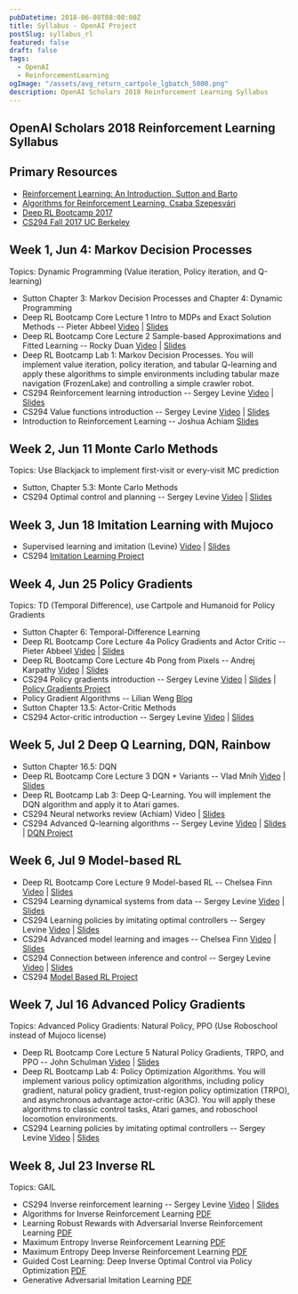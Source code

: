 ```yaml
---
pubDatetime: 2018-06-08T08:00:00Z
title: Syllabus - OpenAI Project
postSlug: syllabus_rl
featured: false
draft: false
tags:
  - OpenAI
  - ReinforcementLearning
ogImage: "/assets/avg_return_cartpole_lgbatch_5000.png"
description: OpenAI Scholars 2018 Reinforcement Learning Syllabus
---
```


## OpenAI Scholars 2018 Reinforcement Learning Syllabus

## Primary Resources

- [Reinforcement Learning: An Introduction, Sutton and Barto](http://incompleteideas.net/book/the-book.html)
- [Algorithms for Reinforcement Learning, Csaba Szepesvári](https://sites.ualberta.ca/~szepesva/RLBook.html)
- [Deep RL Bootcamp 2017](https://sites.google.com/view/deep-rl-bootcamp/lectures)
- [CS294 Fall 2017 UC Berkeley](http://rail.eecs.berkeley.edu/deeprlcourse-fa17/)

## Week 1, Jun 4: Markov Decision Processes

Topics: Dynamic Programming (Value iteration, Policy iteration, and Q-learning)

- Sutton Chapter 3: Markov Decision Processes and Chapter 4: Dynamic Programming
- Deep RL Bootcamp Core Lecture 1 Intro to MDPs and Exact Solution Methods -- Pieter Abbeel [Video](https://www.youtube.com/watch?v=qaMdN6LS9rA) | [Slides](https://drive.google.com/open?id=0BxXI_RttTZAhVXBlMUVkQ1BVVDQ)
- Deep RL Bootcamp Core Lecture 2 Sample-based Approximations and Fitted Learning -- Rocky Duan [Video](https://www.youtube.com/watch?v=qO-HUo0LsO4) | [Slides](https://drive.google.com/open?id=0BxXI_RttTZAhREJKRGhDT25OOTA)
- Deep RL Bootcamp Lab 1: Markov Decision Processes. You will implement value iteration, policy iteration, and tabular Q-learning and apply these algorithms to simple environments including tabular maze navigation (FrozenLake) and controlling a simple crawler robot.
- CS294 Reinforcement learning introduction -- Sergey Levine [Video](https://www.youtube.com/watch?v=PTbxa6GsTWc&index=4&list=PLkFD6_40KJIznC9CDbVTjAF2oyt8_VAe3&t=0s) | [Slides](http://rail.eecs.berkeley.edu/deeprlcourse-fa17/f17docs/lecture_3_rl_intro.pdf)
- CS294 Value functions introduction -- Sergey Levine [Video](https://www.youtube.com/watch?v=k1vNh4rNYec&list=PLkFD6_40KJIznC9CDbVTjAF2oyt8_VAe3&index=7&t=0s) | [Slides](http://rail.eecs.berkeley.edu/deeprlcourse-fa17/f17docs/lecture_6_value_functions.pdf)
- Introduction to Reinforcement Learning -- Joshua Achiam [Slides](https://github.com/jachiam/rl-intro/blob/master/Presentation/rl_intro.pdf)

## Week 2, Jun 11 Monte Carlo Methods

Topics: Use Blackjack to implement first-visit or every-visit MC prediction

- Sutton, Chapter 5.3: Monte Carlo Methods
- CS294 Optimal control and planning -- Sergey Levine [Video](https://www.youtube.com/watch?v=EfgC7v5V608&list=PLkFD6_40KJIznC9CDbVTjAF2oyt8_VAe3&index=9&t=0s) | [Slides](http://rail.eecs.berkeley.edu/deeprlcourse-fa17/f17docs/lecture_8_model_based_planning.pdf)

## Week 3, Jun 18 Imitation Learning with Mujoco

- Supervised learning and imitation (Levine) [Video](https://www.youtube.com/watch?v=C_LGsoe36I8&index=3&list=PLkFD6_40KJIznC9CDbVTjAF2oyt8_VAe3&t=0s) | [Slides](http://rail.eecs.berkeley.edu/deeprlcourse-fa17/f17docs/lecture_2_behavior_cloning.pdf)
- CS294 [Imitation Learning Project](http://rail.eecs.berkeley.edu/deeprlcourse-fa17/f17docs/hw1fall2017.pdf)

## Week 4, Jun 25 Policy Gradients

Topics: TD (Temporal Difference), use Cartpole and Humanoid for Policy Gradients

- Sutton Chapter 6: Temporal-Difference Learning
- Deep RL Bootcamp Core Lecture 4a Policy Gradients and Actor Critic -- Pieter Abbeel [Video](https://www.youtube.com/watch?v=S_gwYj1Q-44) | [Slides](https://drive.google.com/open?id=0BxXI_RttTZAhY216RTMtanBpUnc)
- Deep RL Bootcamp Core Lecture 4b Pong from Pixels -- Andrej Karpathy [Video](https://www.youtube.com/watch?v=tqrcjHuNdmQ) | [Slides](https://drive.google.com/open?id=0BxXI_RttTZAhTUpqUFdEZ3BXNFE)
- CS294 Policy gradients introduction -- Sergey Levine [Video](https://www.youtube.com/watch?v=tWNpiNzWuO8&index=5&list=PLkFD6_40KJIznC9CDbVTjAF2oyt8_VAe3&t=0s) | [Slides](http://rail.eecs.berkeley.edu/deeprlcourse-fa17/f17docs/lecture_4_policy_gradient.pdf) | [Policy Gradients Project](http://rail.eecs.berkeley.edu/deeprlcourse-fa17/f17docs/hw2_final.pdf)
- Policy Gradient Algorithms -- Lilian Weng [Blog](https://lilianweng.github.io/lil-log/2018/04/08/policy-gradient-algorithms.html)
- Sutton Chapter 13.5: Actor-Critic Methods
- CS294 Actor-critic introduction -- Sergey Levine [Video](https://www.youtube.com/watch?v=PpVhtJn-iZI&index=6&list=PLkFD6_40KJIznC9CDbVTjAF2oyt8_VAe3&t=0s) | [Slides](http://rail.eecs.berkeley.edu/deeprlcourse-fa17/f17docs/lecture_5_actor_critic_pdf.pdf)

## Week 5, Jul 2 Deep Q Learning, DQN, Rainbow

- Sutton Chapter 16.5: DQN
- Deep RL Bootcamp Core Lecture 3 DQN + Variants -- Vlad Mnih [Video](https://www.youtube.com/watch?v=fevMOp5TDQs) | [Slides](https://drive.google.com/open?id=0BxXI_RttTZAhVUhpbDhiSUFFNjg)
- Deep RL Bootcamp Lab 3: Deep Q-Learning. You will implement the DQN algorithm and apply it to Atari games.
- CS294 Neural networks review (Achiam) Video | [Slides](http://rail.eecs.berkeley.edu/deeprlcourse-fa17/f17docs/tf_review_session.pdf)
- CS294 Advanced Q-learning algorithms -- Sergey Levine [Video](https://www.youtube.com/watch?v=nZXC5OdDfs4&list=PLkFD6_40KJIznC9CDbVTjAF2oyt8_VAe3&index=8&t=0s) | [Slides](http://rail.eecs.berkeley.edu/deeprlcourse-fa17/f17docs/lecture_7_advanced_q_learning.pdf) | [DQN Project](http://rail.eecs.berkeley.edu/deeprlcourse-fa17/f17docs/hw3.pdf)

## Week 6, Jul 9 Model-based RL

- Deep RL Bootcamp Core Lecture 9 Model-based RL -- Chelsea Finn [Video](https://youtu.be/iC2a7M9voYU) | [Slides](https://drive.google.com/open?id=0BxXI_RttTZAhRTBqQmc5R0pGQlE)
- CS294 Learning dynamical systems from data -- Sergey Levine [Video](https://www.youtube.com/watch?v=yap_g0d7iBQ&list=PLkFD6_40KJIznC9CDbVTjAF2oyt8_VAe3&index=10&t=0s) | [Slides](http://rail.eecs.berkeley.edu/deeprlcourse-fa17/f17docs/lecture_9_model_based_rl.pdf)
- CS294 Learning policies by imitating optimal controllers -- Sergey Levine [Video](https://www.youtube.com/watch?v=AwdauFLan7M&list=PLkFD6_40KJIznC9CDbVTjAF2oyt8_VAe3&index=11&t=0s) | [Slides](http://rail.eecs.berkeley.edu/deeprlcourse-fa17/f17docs/lecture_10_imitating_optimal_control.pdf)
- CS294 Advanced model learning and images -- Chelsea Finn [Video](https://www.youtube.com/watch?v=vRkIwM4GktE&list=PLkFD6_40KJIznC9CDbVTjAF2oyt8_VAe3&index=12&t=0s) | [Slides](http://rail.eecs.berkeley.edu/deeprlcourse-fa17/f17docs/advanced_model_learning.pdf)
- CS294 Connection between inference and control -- Sergey Levine [Video](https://www.youtube.com/watch?v=iOYiPhu5GEk&list=PLkFD6_40KJIznC9CDbVTjAF2oyt8_VAe3&index=13&t=0s) | [Slides](http://rail.eecs.berkeley.edu/deeprlcourse-fa17/f17docs/lecture_11_control_and_inference.pdf)
- CS294 [Model Based RL Project](http://rail.eecs.berkeley.edu/deeprlcourse-fa17/f17docs/hw4.pdf)

## Week 7, Jul 16 Advanced Policy Gradients

Topics: Advanced Policy Gradients: Natural Policy, PPO (Use Roboschool instead of Mujoco license)

- Deep RL Bootcamp Core Lecture 5 Natural Policy Gradients, TRPO, and PPO -- John Schulman [Video](https://www.youtube.com/watch?v=xvRrgxcpaHY) | [Slides](https://drive.google.com/open?id=0BxXI_RttTZAhMVhsNk5VSXU0U3c)
- Deep RL Bootcamp Lab 4: Policy Optimization Algorithms. You will implement various policy optimization algorithms, including policy gradient, natural policy gradient, trust-region policy optimization (TRPO), and asynchronous advantage actor-critic (A3C). You will apply these algorithms to classic control tasks, Atari games, and roboschool locomotion environments.
- CS294 Learning policies by imitating optimal controllers -- Sergey Levine [Video](https://www.youtube.com/watch?v=AwdauFLan7M&list=PLkFD6_40KJIznC9CDbVTjAF2oyt8_VAe3&index=11&t=0s) | [Slides](http://rail.eecs.berkeley.edu/deeprlcourse-fa17/f17docs/lecture_10_imitating_optimal_control.pdf)

## Week 8, Jul 23 Inverse RL

Topics: GAIL

- CS294 Inverse reinforcement learning -- Sergey Levine [Video](https://www.youtube.com/watch?v=-3BcZwgmZLk&t=0s&list=PLkFD6_40KJIznC9CDbVTjAF2oyt8_VAe3&index=14) | [Slides](http://rail.eecs.berkeley.edu/deeprlcourse-fa17/f17docs/lecture_12_irl.pdf)
- Algorithms for Inverse Reinforcement Learning [PDF](http://ai.stanford.edu/~ang/papers/icml00-irl.pdf)
- Learning Robust Rewards with Adversarial Inverse Reinforcement Learning [PDF](https://arxiv.org/abs/1710.11248)
- Maximum Entropy Inverse Reinforcement Learning [PDF](http://www.aaai.org/Papers/AAAI/2008/AAAI08-227.pdf)
- Maximum Entropy Deep Inverse Reinforcement Learning [PDF](https://arxiv.org/pdf/1507.04888.pdf)
- Guided Cost Learning: Deep Inverse Optimal Control via Policy Optimization [PDF](https://arxiv.org/pdf/1603.00448.pdf)
- Generative Adversarial Imitation Learning [PDF](https://arxiv.org/pdf/1606.03476.pdf)
